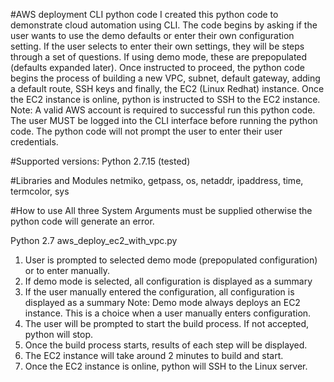 #AWS deployment CLI python code
I created this python code to demonstrate cloud automation using CLI. The code begins by asking if the user wants to use the demo defaults or enter their own configuration setting. If the user selects to enter their own settings, they will be steps through a set of questions. If using demo mode, these are prepopulated (defaults expanded later). Once instructed to proceed, the python code begins the process of building a new VPC, subnet, default gateway, adding a default route, SSH keys and finally, the EC2 (Linux Redhat) instance. Once the EC2 instance is online, python is instructed to SSH to the EC2 instance.  
Note: A valid AWS account is required to successful run this python code. The user MUST be logged into the CLI interface before running the python code. The python code will not prompt the user to enter their user credentials.  

#Supported versions:
Python 2.7.15 (tested)

#Libraries and Modules
netmiko, getpass, os, netaddr, ipaddress, time, termcolor, sys

#How to use
All three System Arguments must be supplied otherwise the python code will generate an error. 

Python 2.7 aws_deploy_ec2_with_vpc.py
1)	User is prompted to selected demo mode (prepopulated configuration) or to enter manually. 
2)	If demo mode is selected, all configuration is displayed as a summary 
3)	If the user manually entered the configuration, all configuration is displayed as a summary
    Note: Demo mode always deploys an EC2 instance. This is a choice when a user manually enters configuration. 
4)	The user will be prompted to start the build process. If not accepted, python will stop. 
5)	Once the build process starts, results of each step will be displayed. 
6)	The EC2 instance will take around 2 minutes to build and start. 
7)	Once the EC2 instance is online, python will SSH to the Linux server. 
